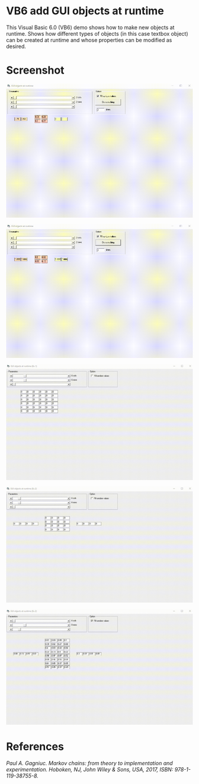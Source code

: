# VB6 add GUI objects at runtime
This Visual Basic 6.0 (VB6) demo shows how to make new objects at runtime. Shows how different types of objects (in this case textbox object) can be created at runtime and whose properties can be modified as desired.

# Screenshot

<kbd><img src="https://github.com/Gagniuc/VB6-add-GUI-objects-at-runtime/blob/main/img/Generate%20objects%20at%20runtime%201.gif" /></kbd>

<kbd><img src="https://github.com/Gagniuc/VB6-add-GUI-objects-at-runtime/blob/main/img/Generate%20objects%20at%20runtime%202.gif" /></kbd>

<kbd><img src="https://github.com/Gagniuc/VB6-add-GUI-objects-at-runtime/blob/main/img/Generate%20objects%20at%20runtime%203.gif" /></kbd>

<kbd><img src="https://github.com/Gagniuc/VB6-add-GUI-objects-at-runtime/blob/main/img/Generate%20objects%20at%20runtime%204.gif" /></kbd>

<kbd><img src="https://github.com/Gagniuc/VB6-add-GUI-objects-at-runtime/blob/main/img/Generate%20objects%20at%20runtime%206.gif" /></kbd>

# References

<i>Paul A. Gagniuc. Markov chains: from theory to implementation and experimentation. Hoboken, NJ,  John Wiley & Sons, USA, 2017, ISBN: 978-1-119-38755-8.</i>
